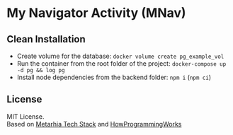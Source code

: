 # My Navigator Activity (MNav)

## Clean Installation

- Create volume for the database: `docker volume create pg_example_vol`
- Run the container from the root folder of the project: `docker-compose up -d pg && log pg`
- Install node dependencies from the backend folder: `npm i` (`npm ci`)

## License

MIT License.<br>
Based on [Metarhia Tech Stack](https://metarhia.com) and [HowProgrammingWorks](https://github.com/HowProgrammingWorks/Index)